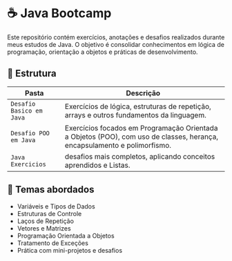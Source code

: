 # ☕ Java Bootcamp

Este repositório contém exercícios, anotações e desafios realizados durante meus estudos de Java. O objetivo é consolidar conhecimentos em lógica de programação, orientação a objetos e práticas de desenvolvimento.

## 📁 Estrutura

| Pasta              | Descrição |
|--------------------|-----------|
| `Desafio Basico em Java`| Exercícios de lógica, estruturas de repetição, arrays e outros fundamentos da linguagem. |
| `Desafio POO em Java`   | Exercícios focados em Programação Orientada a Objetos (POO), com uso de classes, herança, encapsulamento e polimorfismo. |
| `Java Exercicios`|desafios mais completos, aplicando conceitos aprendidos e Listas.|

## 🧠 Temas abordados

- Variáveis e Tipos de Dados
- Estruturas de Controle
- Laços de Repetição
- Vetores e Matrizes
- Programação Orientada a Objetos
- Tratamento de Exceções
- Prática com mini-projetos e desafios

